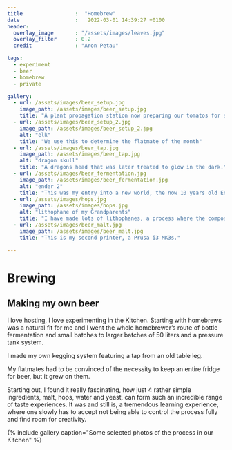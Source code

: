 ```yaml
---
title                 :  "Homebrew"
date                  :   2022-03-01 14:39:27 +0100
header:
  overlay_image       : "/assets/images/leaves.jpg"
  overlay_filter      : 0.2
  credit              : "Aron Petau"

tags:
  - experiment
  - beer
  - homebrew
  - private

gallery:
  - url: /assets/images/beer_setup.jpg
    image_path: /assets/images/beer_setup.jpg
    title: "A plant propagation station now preparing our tomatos for summer"
  - url: /assets/images/beer_setup_2.jpg
    image_path: /assets/images/beer_setup_2.jpg
    alt: "elk"
    title: "We use this to determine the flatmate of the month"
  - url: /assets/images/beer_tap.jpg
    image_path: /assets/images/beer_tap.jpg
    alt: "dragon skull"
    title: "A dragons head that was later treated to glow in the dark."
  - url: /assets/images/beer_fermentation.jpg
    image_path: /assets/images/beer_fermentation.jpg
    alt: "ender 2"
    title: "This was my entry into a new world, the now 10 years old Ender 2"
  - url: /assets/images/hops.jpg
    image_path: /assets/images/hops.jpg
    alt: "lithophane of my Grandparents"
    title: "I have made lots of lithophanes, a process where the composition and thickness of the material is used for creating an image."
  - url: /assets/images/beer_malt.jpg
    image_path: /assets/images/beer_malt.jpg
    title: "This is my second printer, a Prusa i3 MK3s."

---
```


# Brewing
## Making my own beer

I love hosting, I love experimenting in the Kitchen. Starting with homebrews was a natural fit for me and I went the whole homebrewer’s route of bottle fermentation and small batches to larger batches of 50 liters and a pressure tank system.

I made my own kegging system featuring a tap from an old table leg.

My flatmates had to be convinced of the necessity to keep an entire fridge for beer, but it grew on them.

Starting out, I found it really fascinating, how just 4 rather simple ingredients, malt, hops, water and yeast, can form such an incredible range of taste experiences. It was and still is, a tremendous learning experience, where one slowly has to accept not being able to control the process fully and find room for creativity. 


{% include gallery caption="Some selected photos of the process in our Kitchen" %}